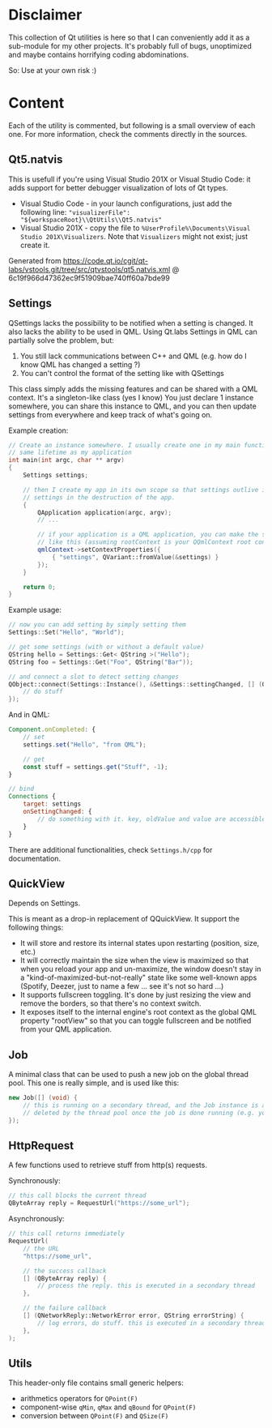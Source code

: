 Disclaimer
==========

This collection of Qt utilities is here so that I can conveniently add it as a sub-module for my
other projects. It's probably full of bugs, unoptimized and maybe contains horrifying coding abdominations.

So: Use at your own risk :)

Content
=======

Each of the utility is commented, but following is a small overview of each one. For more information,
check the comments directly in the sources.

Qt5.natvis
----------

This is usefull if you're using Visual Studio 201X or Visual Studio Code: it adds support for better
debugger visualization of lots of Qt types.

- Visual Studio Code - in your launch configurations, just add the following line:
`"visualizerFile": "${workspaceRoot}\\QtUtils\\Qt5.natvis"`
- Visual Studio 201X - copy the file to `%UserProfile%\Documents\Visual Studio 201X\Visualizers`.
Note that `Visualizers` might not exist; just create it.

Generated from https://code.qt.io/cgit/qt-labs/vstools.git/tree/src/qtvstools/qt5.natvis.xml @
6c19f966d47362ec9f51909bae740ff60a7bde99

Settings
--------

QSettings lacks the possibility to be notified when a setting is changed. It also lacks the ability to be
used in QML. Using Qt.labs Settings in QML can partially solve the problem, but:

1. You still lack communications between C++ and QML (e.g. how do I know QML has changed a setting ?)
2. You can't control the format of the setting like with QSettings

This class simply adds the missing features and can be shared with a QML context. It's a singleton-like
class (yes I know) You just declare 1 instance somewhere, you can share this instance to QML, and you
can then update settings from everywhere and keep track of what's going on.

Example creation:

```.cpp
// Create an instance somewhere. I usually create one in my main function so that it has the
// same lifetime as my application
int main(int argc, char ** argv)
{
	Settings settings;

	// then I create my app in its own scope so that settings outlive it, in case I need to store
	// settings in the destruction of the app.
	{
		QApplication application(argc, argv);
		// ...

		// if your application is a QML application, you can make the settings instance available to QML
		// like this (assuming rootContext is your QQmlContext root context):
		qmlContext->setContextProperties({
			{ "settings", QVariant::fromValue(&settings) }
		});
	}

	return 0;
}
```

Example usage:

```.cpp
// now you can add setting by simply setting them
Settings::Set("Hello", "World");

// get some settings (with or without a default value)
QString hello = Settings::Get< QString >("Hello");
QString foo = Settings::Get("Foo", QString("Bar"));

// and connect a slot to detect setting changes
QObject::connect(Settings::Instance(), &Settings::settingChanged, [] (QString key, QVariant oldValue, QVariant value) {
	// do stuff
});
```

And in QML:

```.qml
Component.onCompleted: {
	// set
	settings.set("Hello", "from QML");

	// get
	const stuff = settings.get("Stuff", -1);
}

// bind
Connections {
	target: settings
	onSettingChanged: {
		// do something with it. key, oldValue and value are accessible here.
	}
}
```

There are additional functionalities, check `Settings.h/cpp` for documentation.


QuickView
---------

Depends on Settings.

This is meant as a drop-in replacement of QQuickView. It support the following things:

* It will store and restore its internal states upon restarting (position, size, etc.)
* It will correctly maintain the size when the view is maximized so that when you reload
your app and un-maximize, the window doesn't stay in a "kind-of-maximized-but-not-really"
state like some well-known apps (Spotify, Deezer, just to name a few ... see it's not so hard ...)
* It supports fullscreen toggling. It's done by just resizing the view and remove the borders,
so that there's no context switch.
* It exposes itself to the internal engine's root context as the global QML property "rootView"
so that you can toggle fullscreen and be notified from your QML application.

Job
---

A minimal class that can be used to push a new job on the global thread pool. This one is really
simple, and is used like this:

```.cpp
new Job([] (void) {
	// this is running on a secondary thread, and the Job instance is automatically
	// deleted by the thread pool once the job is done running (e.g. you exist this lambda)
});
```

HttpRequest
-----------

A few functions used to retrieve stuff from http(s) requests.

Synchronously:

```.cpp
// this call blocks the current thread
QByteArray reply = RequestUrl("https://some_url");
```

Asynchronously:

```.cpp
// this call returns immediately
RequestUrl(
	// the URL
	"https://some_url",

	// the success callback
	[] (QByteArray reply) {
		// process the reply. this is executed in a secondary thread
	},

	// the failure callback
	[] (QNetworkReply::NetworkError error, QString errorString) {
		// log errors, do stuff. this is executed in a secondary thread
	},
);
```

Utils
-----

This header-only file contains small generic helpers:

* arithmetics operators for `QPoint(F)`
* component-wise `qMin`, `qMax` and `qBound` for `QPoint(F)`
* conversion between `QPoint(F)` and `QSize(F)`

